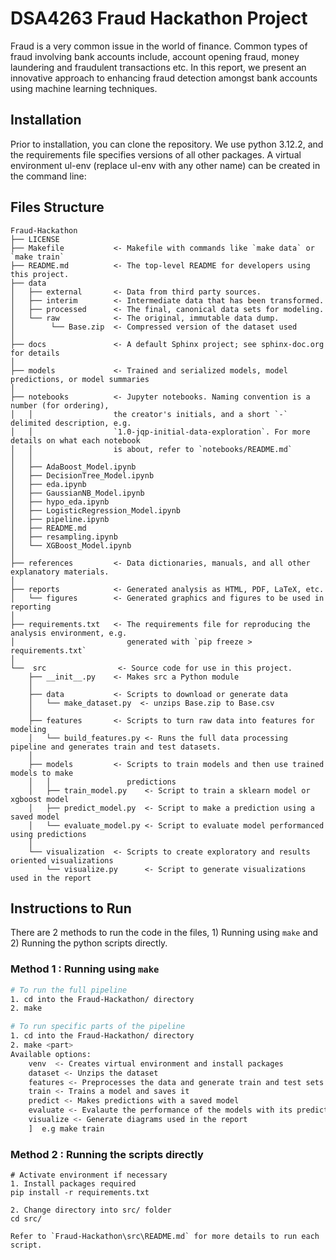 # DSA4263 Fraud Hackathon Project
Fraud is a very common issue in the world of finance. Common types of fraud involving bank accounts include, account opening fraud, money laundering and fraudulent transactions etc. In this report, we present an innovative approach to enhancing fraud detection amongst bank accounts using machine learning techniques.

## Installation 
Prior to installation, you can clone the repository. We use python 3.12.2, and the requirements file specifies versions of all other packages. A virtual environment ul-env (replace ul-env with any other name) can be created in the command line:


## Files Structure
```
Fraud-Hackathon
├── LICENSE
├── Makefile           <- Makefile with commands like `make data` or `make train`
├── README.md          <- The top-level README for developers using this project.
├── data
│   ├── external       <- Data from third party sources.
│   ├── interim        <- Intermediate data that has been transformed.
│   ├── processed      <- The final, canonical data sets for modeling.
│   └── raw            <- The original, immutable data dump.
│        └── Base.zip  <- Compressed version of the dataset used
│
├── docs               <- A default Sphinx project; see sphinx-doc.org for details
│
├── models             <- Trained and serialized models, model predictions, or model summaries
│
├── notebooks          <- Jupyter notebooks. Naming convention is a number (for ordering),
│   │                  the creator's initials, and a short `-` delimited description, e.g.
│   │                  `1.0-jqp-initial-data-exploration`. For more details on what each notebook
│   │                  is about, refer to `notebooks/README.md`
│   │ 
│   ├── AdaBoost_Model.ipynb 
│   ├── DecisionTree_Model.ipynb
│   ├── eda.ipynb
│   ├── GaussianNB_Model.ipynb
│   ├── hypo_eda.ipynb
│   ├── LogisticRegression_Model.ipynb
│   ├── pipeline.ipynb
│   ├── README.md
│   ├── resampling.ipynb
│   └── XGBoost_Model.ipynb
│  
├── references         <- Data dictionaries, manuals, and all other explanatory materials.
│
├── reports            <- Generated analysis as HTML, PDF, LaTeX, etc.
│   └── figures        <- Generated graphics and figures to be used in reporting
│
├── requirements.txt   <- The requirements file for reproducing the analysis environment, e.g.
│                         generated with `pip freeze > requirements.txt`
│
└──  src                <- Source code for use in this project.
    ├── __init__.py    <- Makes src a Python module
    │
    ├── data           <- Scripts to download or generate data
    │   └── make_dataset.py  <- unzips Base.zip to Base.csv
    │
    ├── features       <- Scripts to turn raw data into features for modeling
    │   └── build_features.py <- Runs the full data processing pipeline and generates train and test datasets.
    │
    ├── models         <- Scripts to train models and then use trained models to make
    │   │                 predictions
    │   ├── train_model.py    <- Script to train a sklearn model or xgboost model
    │   ├── predict_model.py  <- Script to make a prediction using a saved model
    │   └── evaluate_model.py <- Script to evaluate model performanced using predictions
    │
    └── visualization  <- Scripts to create exploratory and results oriented visualizations
        └── visualize.py      <- Script to generate visualizations used in the report
```


## Instructions to Run
There are 2 methods to run the code in the files, 1) Running using `make` and 2) Running the python scripts directly.

### Method 1 : Running using `make`
```bash
# To run the full pipeline
1. cd into the Fraud-Hackathon/ directory
2. make
```
```bash
# To run specific parts of the pipeline
1. cd into the Fraud-Hackathon/ directory
2. make <part>  
Available options: 
    venv  <- Creates virtual environment and install packages   
    dataset <- Unzips the dataset
    features <- Preprocesses the data and generate train and test sets
    train <- Trains a model and saves it
    predict <- Makes predictions with a saved model
    evaluate <- Evalaute the performance of the models with its predictions
    visualize <- Generate diagrams used in the report
    ]  e.g make train 
```

### Method 2 : Running the scripts directly
```text
# Activate environment if necessary
1. Install packages required 
pip install -r requirements.txt

2. Change directory into src/ folder
cd src/

Refer to `Fraud-Hackathon\src\README.md` for more details to run each script.
```